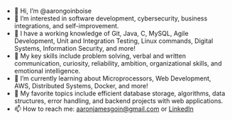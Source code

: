- 👋 Hi, I’m @aarongoinboise
- 👀 I’m interested in software development, cybersecurity, business integrations, and self-improvement.
- 💪 I have a working knowledge of Git, Java, C, MySQL, Agile Development, Unit and Integration Testing, Linux commands, Digital Systems, Information Security, and more!
- 🤝 My key skills include problem solving, verbal and written communication, curiosity, reliability, ambition, organizational skills, and emotional intelligence.
- 🌱 I’m currently learning about Microprocessors, Web Development, AWS, Distributed Systems, Docker, and more!
- 💞️ My favorite topics include efficient database storage, algorithms, data structures, error handling, and backend projects with web applications. 
- 📫 How to reach me: aaronjamesgoin@gmail.com or [LinkedIn](https://www.linkedin.com/in/aaron-goin-0434221b3)

<!---
aarongoinboise/aarongoinboise is a ✨ special ✨ repository because its `README.md` (this file) appears on your GitHub profile.
You can click the Preview link to take a look at your changes.
--->
